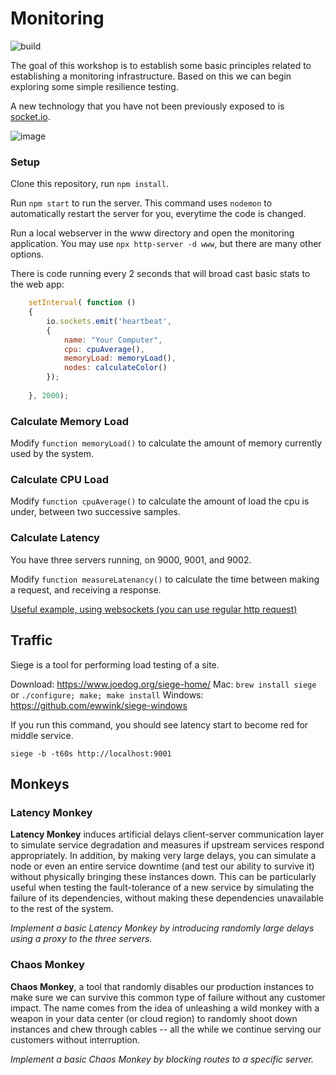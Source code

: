 # Monitoring

![build](https://travis-ci.org/CSC-DevOps/Monitoring.svg?branch=master)

The goal of this workshop is to establish some basic principles related to establishing a monitoring infrastructure.  Based on this we can begin exploring some simple resilience testing.

A new technology that you have not been previously exposed to is [socket.io](http://socket.io/).

![image](https://cloud.githubusercontent.com/assets/742934/11117882/77a18fcc-890b-11e5-831a-87c4363d77e6.png)

### Setup

Clone this repository, run `npm install`.

Run `npm start` to run the server. This command uses `nodemon` to automatically restart the server for you, everytime the code is changed.

Run a local webserver in the www directory and open the monitoring application. You may use `npx http-server -d www`, but there are many other options.

There is code running every 2 seconds that will broad cast basic stats to the web app:

``` js
	setInterval( function () 
	{
		io.sockets.emit('heartbeat', 
		{ 
			name: "Your Computer", 
			cpu: cpuAverage(), 
			memoryLoad: memoryLoad(),
			nodes: calculateColor()
		});
	
	}, 2000);
```

### Calculate Memory Load

Modify `function memoryLoad()` to calculate the amount of memory currently used by the system.

### Calculate CPU Load

Modify `function cpuAverage()` to calculate the amount of load the cpu is under, between two successive samples.

### Calculate Latency

You have three servers running, on 9000, 9001, and 9002.

Modify `function measureLatenancy()` to calculate the time between making a request, and receiving a response.

[Useful example, using websockets (you can use regular http request)](http://stackoverflow.com/questions/4071258/how-can-i-find-the-response-time-latency-of-a-client-in-nodejs-with-sockets-s)

## Traffic

Siege is a tool for performing load testing of a site.

Download: https://www.joedog.org/siege-home/
Mac: `brew install siege` or `./configure; make; make install`
Windows: https://github.com/ewwink/siege-windows

If you run this command, you should see latency start to become red for middle service.
```
siege -b -t60s http://localhost:9001
```

## Monkeys

### Latency Monkey

**Latency Monkey** induces artificial delays client-server communication layer to simulate service degradation and measures if upstream services respond appropriately. In addition, by making very large delays, you can simulate a node or even an entire service downtime (and test our ability to survive it) without physically bringing these instances down. This can be particularly useful when testing the fault-tolerance of a new service by simulating the failure of its dependencies, without making these dependencies unavailable to the rest of the system.

*Implement a basic Latency Monkey by introducing randomly large delays using a proxy to the three servers.*

### Chaos Monkey

**Chaos Monkey**, a tool that randomly disables our production instances to make sure we can survive this common type of failure without any customer impact. The name comes from the idea of unleashing a wild monkey with a weapon in your data center (or cloud region) to randomly shoot down instances and chew through cables -- all the while we continue serving our customers without interruption.

*Implement a basic Chaos Monkey by blocking routes to a specific server.*
